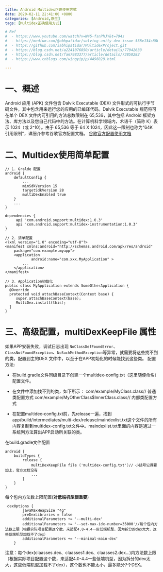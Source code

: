 ```yaml
---
title: Android Multidex正确使用方式
date: 2020-02-11 22:41:00 +0800
categories: [Android,原生]
tags: [Multidex正确使用方式]

# Ref
#  - https://www.youtube.com/watch?v=W45-fsnPhJY&t=794s
#  - https://medium.com/@abhpatidar/solving-unity-dex-issue-538e134c8809
#  - https://github.com/iabhipatidar/MultidexProject.git
#  - https://blog.csdn.net/a2241076850/article/details/77942633
#  - https://blog.csdn.net/fan7983377/article/details/73850282
#  - https://www.cnblogs.com/wingyip/p/4496028.html

---
```


# 一、概述

Android 应用 (APK) 文件包含 Dalvik Executable (DEX) 文件形式的可执行字节码文件，其中包含用来运行您的应用的已编译代码。Dalvik Executable 规范将可在单个 DEX 文件内可引用的方法总数限制在 65,536，其中包括 Android 框架方法、库方法以及您自己代码中的方法。在计算机科学领域内，术语千（简称 K）表示 1024（或 2^10）。由于 65,536 等于 64 X 1024，因此这一限制也称为“64K 引用限制”，详细介参考谷歌官方配置文档。
[谷歌官方配置使用文档](https://developer.android.com/studio/build/multidex)

# 二、Multidex使用简单配置


```
// 1. Gralde 配置
android {
    defaultConfig {
        ...
        minSdkVersion 15 
        targetSdkVersion 28
        multiDexEnabled true
    }
    ...
}

dependencies {
     api 'com.android.support:multidex:1.0.3'
     api 'com.android.support:multidex-instrumentation:1.0.3'
}

// 2. 清单配置
<?xml version="1.0" encoding="utf-8"?>
<manifest xmlns:android="http://schemas.android.com/apk/res/android"
    package="com.example.myapp">
    <application
            android:name="com.xxx.MyApplication" >
        ...
    </application>
</manifest>

// 3. Application初始化
public class MyApplication extends SomeOtherApplication {
  @Override
  protected void attachBaseContext(Context base) {
     super.attachBaseContext(base);
     MultiDex.install(this);
  }
}
```


# 三、高级配置，multiDexKeepFile 属性

如果APP安装失败，调试日志出现 `NoClassDefFoundError`、`ClassNotFoundException`、`NoSuchMethodException`等异常，就需要将这些找不到的类，配置到主的DEX 文件中，以至于在APP初始化的时候能找到这些类。
配置方法:


 - 在build.gradle文件同级目录下创建一个multidex-config.txt（这里随便命名）配置文件。

 - 在文件中添加找不到的类，如下所示：
com/example/MyClass.class// 普通类配置方式
com/example/MyOtherClass$InnerClass.class// 内部类配置方式

 - 在配置multidex-config.txt前，先release一遍，找到app/build/intermediates/multi-dex/release/maindexlist.txt这个文件的所有内容复制到multidex-config.txt文件中。maindexlist.txt里面的内容是通过一系统列方法算出APP启动所关联的类。

在build.gradle文件配置
```
android {
    buildTypes {
        release {
            multiDexKeepFile file ('multidex-config.txt')// 小括号记得要加上，官方文档没有
            ...
        }
    }
}
```

每个包内方法数上限配置(**对低端机型很重要**)

```
 dexOptions {
        javaMaxHeapSize "4g"
        preDexLibraries = false
        additionalParameters += '--multi-dex'
        additionalParameters += '--set-max-idx-number=35000'//每个包内方法数上限（根据实际项目配置这个数，来适配4.0-4.4一些低端机型，因为拆分的dex太大，这些低端机型加载不了dex）
        additionalParameters += '--minimal-main-dex'
    }
```

注意：每个dex(claasses.dex、claasses1.dex、claasses2.dex...)内方法数上限（根据实际项目配置这个数，来适配4.0-4.4一些低端机型，因为拆分的dex太大，这些低端机型加载不了dex），这个数也不能太小，最多能分7个DEX。

